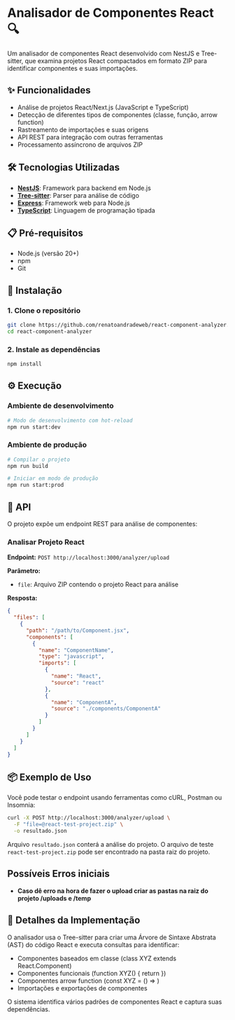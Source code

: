 # Analisador de Componentes React 🔍

Um analisador de componentes React desenvolvido com NestJS e Tree-sitter, que examina projetos React compactados em formato ZIP para identificar componentes e suas importações.

## ✨ Funcionalidades

- Análise de projetos React/Next.js (JavaScript e TypeScript)
- Detecção de diferentes tipos de componentes (classe, função, arrow function)
- Rastreamento de importações e suas origens
- API REST para integração com outras ferramentas
- Processamento assíncrono de arquivos ZIP

## 🛠️ Tecnologias Utilizadas

- **[NestJS](https://nestjs.com/)**: Framework para backend em Node.js
- **[Tree-sitter](https://tree-sitter.github.io/tree-sitter/)**: Parser para análise de código
- **[Express](https://expressjs.com/)**: Framework web para Node.js
- **[TypeScript](https://www.typescriptlang.org/)**: Linguagem de programação tipada

## 📋 Pré-requisitos

- Node.js (versão 20+)
- npm
- Git

## 🚀 Instalação

### 1. Clone o repositório

```bash
git clone https://github.com/renatoandradeweb/react-component-analyzer.git
cd react-component-analyzer
```

### 2. Instale as dependências

```bash
npm install
```

## ⚙️ Execução

### Ambiente de desenvolvimento

```bash
# Modo de desenvolvimento com hot-reload
npm run start:dev
```

### Ambiente de produção

```bash
# Compilar o projeto
npm run build

# Iniciar em modo de produção
npm run start:prod
```

## 🔌 API

O projeto expõe um endpoint REST para análise de componentes:

### Analisar Projeto React

**Endpoint:** `POST http://localhost:3000/analyzer/upload`

**Parâmetro:**
- `file`: Arquivo ZIP contendo o projeto React para análise

**Resposta:**
```json
{
  "files": [
    {
      "path": "/path/to/Component.jsx",
      "components": [
        {
          "name": "ComponentName",
          "type": "javascript",
          "imports": [
            {
              "name": "React",
              "source": "react"
            },
            {
              "name": "ComponentA",
              "source": "./components/ComponentA"
            }
          ]
        }
      ]
    }
  ]
}
```

## 📦 Exemplo de Uso

Você pode testar o endpoint usando ferramentas como cURL, Postman ou Insomnia:

```bash
curl -X POST http://localhost:3000/analyzer/upload \
  -F "file=@react-test-project.zip" \
  -o resultado.json
```
Arquivo `resultado.json` conterá a análise do projeto.
O arquivo de teste `react-test-project.zip` pode ser encontrado na pasta raiz do projeto.


## Possíveis Erros iniciais
- **Caso dê erro na hora de fazer o upload criar as pastas na raiz do projeto /uploads e /temp**

## 📝 Detalhes da Implementação

O analisador usa o Tree-sitter para criar uma Árvore de Sintaxe Abstrata (AST) do código React e executa consultas para identificar:

- Componentes baseados em classe (class XYZ extends React.Component)
- Componentes funcionais (function XYZ() { return <jsx> })
- Componentes arrow function (const XYZ = () => <jsx>)
- Importações e exportações de componentes

O sistema identifica vários padrões de componentes React e captura suas dependências.

